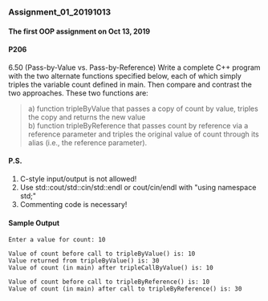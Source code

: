 ### Assignment_01_20191013
#### The first OOP assignment on Oct 13, 2019

#### P206  
6.50 (Pass-by-Value vs. Pass-by-Reference)   Write a complete C++ program with the two alternate functions specified below, each of which simply triples the variable count defined in main. Then compare and contrast the two approaches. These two functions are:  
> a) function tripleByValue that passes a copy of count by value, triples the copy and returns the new value  
> b) function tripleByReference that passes count by reference via a reference parameter and triples the original value of count through its alias (i.e., the reference parameter).

#### P.S.
1. C-style input/output is not allowed!
2. Use std::cout/std::cin/std::endl or cout/cin/endl with "using namespace std;"
3. Commenting code is necessary!

#### Sample Output
    Enter a value for count: 10

    Value of count before call to tripleByValue() is: 10
    Value returned from tripleByValue() is: 30
    Value of count (in main) after tripleCallByValue() is: 10

    Value of count before call to tripleByReference() is: 10
    Value of count (in main) after call to tripleByReference() is: 30
